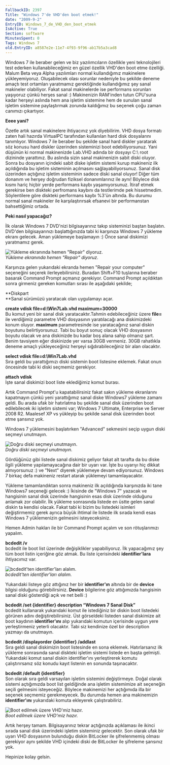 ```yaml
---
FallbackID: 2397
Title: "Windows 7'de VHD'den boot etmek!"
date: "2009-9-2"
EntryID: Windows_7_de_VHD_den_boot_etmek
IsActive: True
Section: software
MinutesSpent: 0
Tags: Windows 7
old.EntryID: a8587e2e-11e7-4f93-9f96-ab17b5a3cad8
---
```

Windows 7 ile beraber gelen ve biz yazılımcıların özellikle yeni
teknolojileri test ederken kullanabileceğimiz en güzel özellik VHD'den
boot etme özelliği. Malum Beta veya Alpha yazılımları normal
kullandığımız makinelere yükleyemiyoruz. Oluşabilecek olası sorunlar
nedeniyle bu şekilde deneme amaçtı test ortamları yaratmamız
gerektiğinde kullandığımız şey sanal makineler olabiliyor. Fakat sanal
makinelerde ise performans sorunları yaşıyoruz çünkü herşes sanal :)
Makinenizin RAM'inden tutun CPU'suna kadar herşeyi aslında hem ana
işletim sistemine hem de sunulan sanal işletim sistemine paylaştırmak
zorunda kaldığımız bu seçenek çoğu zaman canımızı çıkartıyor.

**Eeee yani?**

Özetle artık sanal makinelere ihtiyacınız yok diyebilirim. VHD dosya
formatı zaten hali hazırda VirtualPC tarafından kullanılan hard disk
dosyalarını tanımlıyor. Windows 7 ile beraber bu şekilde sanal hard
diskler yaratarak söz konusu hard diskler üzerinden sisteminizi boot
edebiliyorsunuz. Yani düşünün ki normal makinenizde Lab.VHD adında bir
dosyayı C:\\ root dizininde yarattınız. Bu aslında sizin sanal
makinenizin sabit diski oluyor. Sonra bu dosyanın içindeki sabit diske
işletim sistemi kurup makineniz ilk açıldığında bu işletim sisteminin
açılmasını sağlayabiliyorsunuz. Sanal disk üzerinden açtığınız işletim
sisteminin sadece diski sanal oluyor! Diğer tüm donanım ve herşey
doğrudan fiziksel donanımlarınız ile aynı! Böylece disk kısmı hariç
hiçbir yerde performans kaybı yaşamıyorsunuz. İtiraf etmek gerekirse ben
diskteki perfromans kaybını da testlerimde pek hissetmedim. Söylentilere
göre diskteki performans kaybı %3'ün altında. Bu durumu normal sanal
makineler ile karşılaştırırsak efsanevi bir performanstan bahsettiğimiz
ortada.

**Peki nasıl yapacağız?**

İlk olarak Windows 7 DVD'nizi bilgisayarınız takıp sisteminizi baştan
başlatın. DVD'den bilgisayarınızı başlattığınızda tabi ki karşınıza
Windows 7 yükleme ekranı gelecek. Aman yüklemeye başlamayın :) Önce
sanal diskimizi yaratmamız gerek.

![Yükleme ekranında hemen "Repair"
diyoruz.](media/Windows_7_de_VHD_den_boot_etmek/01092009_1.jpg)\
*Yükleme ekranında hemen "Repair" diyoruz.*

Karşınıza gelen yukarıdaki ekranda hemen "Repair your computer"
seçeneğini seçerek ilerleyebilirsiniz. Buradan Shift+F10 tuşlarına
beraber basarak Command Prompt açmanız gerekiyor. Command Prompt
açıldıktan sonra girmeniz gereken komutları sırası ile aşağıdaki
şekilde;

**Diskpart\
**Sanal sürümüzü yaratacak olan uygulamayı açar.

**create vdisk file=d:\\Win7Lab.vhd maximum=30000**\
Bu komut yeni bir sanal disk yaratacaktır.Tahmin edebileceğiniz üzere
**file=** ile verdiğimiz parametre VHD dosyasının yaratılacağı ana
diskimizdeki konum oluyor. **maximum** parametresinde ise yaratacağınız
sanal diskin boyutunu belirtiyorsunuz. Tabi bu boyut sonuç olacak VHD
dosyasının boyutu olacak ve ana diskinizde bu kadar boş alana sahip
olmanız şart. Benim tavsiyem eğer diskinizde yer varsa 30GB vermeniz.
30GB rahatlıkla deneme amaçlı yükleyeceğiniz herşeyi sığdırabileceğiniz
bir alan olacaktır.

**select vdisk file=d:\\Win7Lab.vhd**\
Sıra geldi bu yarattığımızı diski sistemin boot listesine eklemek. Fakat
onun öncesinde tabi ki diski seçmemiz gerekiyor.

**attach vdisk**\
İşte sanal diskimizi boot liste eklediğimiz komut burası.

Artık Command Prompt'u kapatabilirsiniz fakat sakın yükleme ekranlarını
kapatmayın çünkü yeni yarattığımız sanal diske Windows7 yükleme zamanı
geldi. Bu arada ufak bir hatırlatma bu şekilde sanal disk üzerinden boot
edilebilecek iki işletim sistemi var; Windows 7 Ultimate, Enterprise ve
Server 2008 R2. Maalesef XP vs yükleyip bu şekilde sanal disk üzerinden
boot etme şansınız yok.

Windows 7 yüklemesini başlatırken "Advanced" sekmesini seçip uygun diski
seçmeyi unutmayın.

![Doğru diski seçmeyi
unutmayın.](media/Windows_7_de_VHD_den_boot_etmek/01092009_2.jpg)\
*Doğru diski seçmeyi unutmayın.*

Gördüğünüz gibi listede sanal diskimiz geliyor fakat alt tarafta da bu
diske ilgili yükleme yapılamayacağına dair bir uyarı var. İşte bu
uyarıyı hiç dikkat almıyorsunuz :) ve "Next" diyerek yüklemeye devam
ediyorsunuz. Windows 7 birkaç defa makineniz restart atarak yüklemeyi
tamamlayacaktır.

Yükleme tamamlandıktan sonra makineniz ilk açıldığında karşınızda iki
tane Windows7 seçeneği gelecek :) İkisinde de "Windows 7" yazacak ve
hangisinin sanal disk üzerinde hangisinin esas disk üzerinde olduğunu
anlamak zor olabilir. İlk yükleme sonrasında listede en üstte gelen
sanal diskin ta kendisi olacak. Fakat tabi ki bizim bu listedeki
isimleri değiştirmemiz gerek ayrıca büyük ihtimal ile listede ilk sırada
kendi esas Windows 7 yüklemenizin gelmesini isteyeceksiniz.

Hemen Admin hakları ile bir Command Prompt açalım ve son rötuşlarımızı
yapalım.

**bcdedit /v**\
bcdedit ile boot list üzerinde değişiklikler yapabiliyoruz. İlk
yapacağımız şey tüm boot listin içeriğine göz atmak. Bu liste
içerisindeki **identifier'lara** ihtiyacımız var.

![bcdedit'ten identifier'ları
alalım.](media/Windows_7_de_VHD_den_boot_etmek/01092009_4.png)\
*bcdedit'ten identifier'ları alalım.*

Yukarıdaki listeye göz attığınız her bir **identifier'ın** altında bir
de **device** bilgisi olduğunu görebilirsiniz. **Device** bilgilerine
göz attığımızda hangisinin sanal diski gösterdiği açık ve net belli :)

**bcdedit /set {identifier} description “Windows 7 Sanal Disk”**\
bcdedit kullanarak yukarıdaki komut ile istediğiniz bir diskin boot
listedeki görünen adını değiştirebilirsiniz. Üst görseldeki listeden
sanal diskimize ait boot kaydının **identifier'ını** alıp yukarıdaki
komutun içerisinde uygun yere yerleştirmeniz yeterli olacaktır. Tabi siz
kendinize özel bir description yazmayı da unutmayın.

**bcdedit /displayorder {identifier} /addlast**\
Sıra geldi sanal diskimizin boot listesinde en sona eklemek.
Hatırlarsanız ilk yükleme sonrasında sanal diskteki işletim sistemi
listede en başta gelmişti. Yukarıdaki komut sanal diskin identifier'ını
yerleştirerek komutu çalıştırırsanız söz konudu kayıt listenin en
sonunda taşınacaktır.

**bcdedit /default {identifier}**\
Son olarak sıra geldi varsayılan işletim sistemini değiştirmeye. Doğal
olarak sistemi açtığımızda boot list geldiğinde ana işletim sistemimize
ait seçeneğin seçili gelmesini isteyeceğiz. Böylece makinemizi her
açtığımıda illa bir seçenek seçmemiz gerekmeyecek. Bu durumda hemen ana
makinemizin **identifier'ını** yukarıdaki komuta ekleyerek
çalıştırabiliriz.

![Boot edilmek üzere VHD'miz
hazır.](media/Windows_7_de_VHD_den_boot_etmek/01092009_3.jpg)\
*Boot edilmek üzere VHD'miz hazır.*

Artık herşey tamam. Bilgisayarınız tekrar açtığınızda açıklaması ile
ikinci sırada sanal disk üzerindeki işletim sisteminiz gelecektir. Son
olarak ufak bir uyarı VHD dosyasının bulunduğu diskin BitLocker ile
şifrelenmemiş olması gerekiyor aynı şekilde VHD içindeki diski de
BitLocker ile şifreleme şansınız yok.

Hepinize kolay gelsin.


